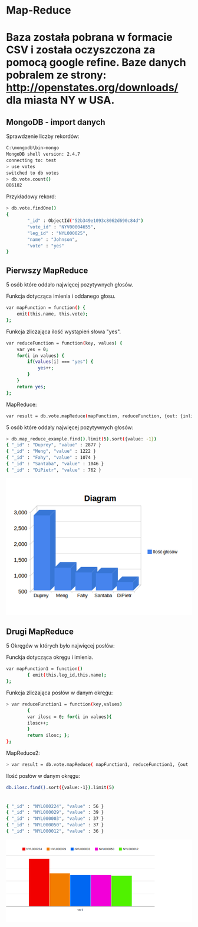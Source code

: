 <h1> Map-Reduce <h1>

Baza została pobrana w formacie CSV i została oczyszczona za pomocą google refine. Baze danych pobralem ze strony: http://openstates.org/downloads/ dla miasta NY w USA.
<br/>

<h2> MongoDB - import danych </h2>

Sprawdzenie liczby rekordów:

```sh
C:\mongodb\bin>mongo
MongoDB shell version: 2.4.7
connecting to: test
> use votes
switched to db votes
> db.vote.count()
886182
```

Przykładowy rekord:

```sh
> db.vote.findOne()
{
        "_id" : ObjectId("52b349e1093c8062d690c84d")
        "vote_id" : "NYV00004655",
        "leg_id" : "NYL000025",
        "name" : "Johnson",
        "vote" : "yes"
}
```

<h2>Pierwszy MapReduce</h2>
5 osób które oddało najwięcej pozytywnych głosów.


Funkcja dotycząca imienia i oddanego głosu.
```sh
var mapFunction = function() {
    emit(this.name, this.vote);
};
```

Funkcja zliczająca ilość wystąpień słowa "yes".
```sh
var reduceFunction = function(key, values) {
    var yes = 0;
    for(i in values) {
        if(values[i] === "yes") {
            yes++;
        }
    }
    return yes;
};
```

MapReduce:
```sh
var result = db.vote.mapReduce(mapFunction, reduceFunction, {out: {inline: 1}});
```


5 osób które oddały najwięcej pozytywnych głosów:
```sh
> db.map_reduce_example.find().limit(5).sort({value: -1})
{ "_id" : "Duprey", "value" : 2877 }
{ "_id" : "Meng", "value" : 1222 }
{ "_id" : "Fahy", "value" : 1074 }
{ "_id" : "Santaba", "value" : 1046 }
{ "_id" : "DiPietr", "value" : 762 }
```


![wykres1](../images/dmatulewski/diagram2.png)



<h2>Drugi MapReduce</h2>
5 Okręgów w których było najwięcej posłów:

Funckja dotycząca okręgu i imienia.

```sh
var mapFunction1 = function() 
        { emit(this.leg_id,this.name);
};
```

Funkcja zliczająca posłów w danym okręgu:

```sh
> var reduceFunction1 = function(key,values) 
        { 
        var ilosc = 0; for(i in values){ 
        ilosc++; 
        } 
        return ilosc; };
};

```

MapReduce2:

```sh
> var result = db.vote.mapReduce( mapFunction1, reduceFunction1, {out : "ilosc"} );

```

Ilość posłów w danym okręgu:

```sh
db.ilosc.find().sort({value:-1}).limit(5)


{ "_id" : "NYL000224", "value" : 56 }
{ "_id" : "NYL000029", "value" : 39 }
{ "_id" : "NYL000003", "value" : 37 }
{ "_id" : "NYL000050", "value" : 37 }
{ "_id" : "NYL000012", "value" : 36 }


```

![wykres2](../images/dmatulewski/diagram1.png)

